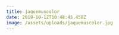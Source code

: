 ```yaml
---
title: jaquemuscolor
date: 2019-10-12T10:48:45.450Z
image: /assets/uploads/jaquemuscolor.jpg
---
```



